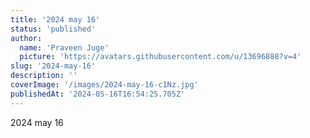 ```yaml
---
title: '2024 may 16'
status: 'published'
author:
  name: 'Praveen Juge'
  picture: 'https://avatars.githubusercontent.com/u/13696888?v=4'
slug: '2024-may-16'
description: ''
coverImage: '/images/2024-may-16-c1Nz.jpg'
publishedAt: '2024-05-16T16:54:25.705Z'
---
```


2024 may 16